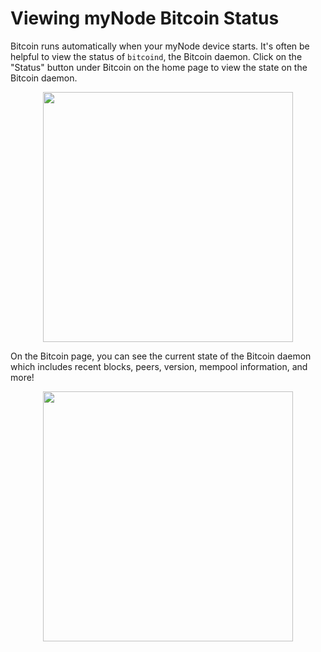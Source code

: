 # Viewing myNode Bitcoin Status

Bitcoin runs automatically when your myNode device starts. It's often be helpful to view the status of `bitcoind`, the Bitcoin daemon. Click on the "Status" button under Bitcoin on the home page to view the state on the Bitcoin daemon.

<center>
  <figure>
    <img src="/images/bitcoin/bitcoin-status-1.png" alt="" style="width: 400px">
  </figure>
</center>

On the Bitcoin page, you can see the current state of the Bitcoin daemon which includes recent blocks, peers, version, mempool information, and more!

<center>
  <figure>
    <img src="/images/bitcoin/bitcoin-status-2.png" alt="" style="width: 400px">
  </figure>
</center>

